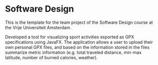 # Software Design 

This is the template for the team project of the Software Design course at the Vrije Universiteit Amsterdam.

Developed a tool for visualizing sport activities exported as GPX specifications using JavaFX. 
The application allows a user to upload their own personal GPX files, and based on the information stored in the files summarize metric information (e.g. total traveled distance, min-max latitude, number of burned calories, weather).

